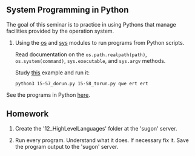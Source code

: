 System Programming in Python
---

The goal of this seminar is to practice in using Pythons that manage facilities
provided by the operation system. 

1. Using the [os](https://docs.python.org/3/library/os.html) and
   [sys](https://docs.python.org/3/library/sys.html) modules to run programs from Python scripts.

   Read documentation on the `os.path.realpath(path)`, `os.system(command)`, `sys.executable`,
   and `sys.argv` methods.

   Study [this](15-57_dorun.py) example and run it:
   
       python3 15-57_dorun.py 15-58_torun.py qwe ert ert


See the programs in Python [here](.).

## Homework

1. Create the '12_HighLevelLanguages' folder at the 'sugon' server.

2. Run every program. Understand what it does. If necessary fix it.
   Save the program output to the 'sugon' server.

